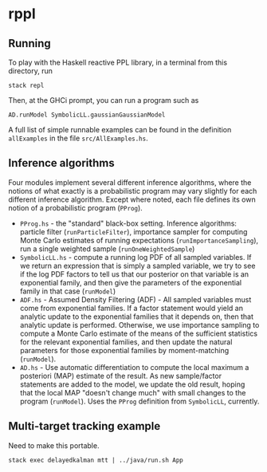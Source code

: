 # rppl

## Running

To play with the Haskell reactive PPL library,
in a terminal from this directory, run
```
stack repl
```

Then, at the GHCi prompt, you can run a program such as
```
AD.runModel SymbolicLL.gaussianGaussianModel
```

A full list of simple runnable examples can be found in the definition
`allExamples` in the file `src/AllExamples.hs`.

## Inference algorithms

Four modules implement several different inference algorithms,
where the notions of what exactly is a probabilistic program may vary
slightly for each different inference algorithm.
Except where noted, each file defines its own notion of a
probabilistic program (`PProg`).

- `PProg.hs` - the "standard" black-box setting.
  Inference algorithms: particle filter (`runParticleFilter`),
  importance sampler for computing Monte Carlo estimates 
  of running expectations (`runImportanceSampling`),
  run a single weighted sample (`runOneWeightedSample`)
- `SymbolicLL.hs` - compute a running log PDF of all sampled variables.
  If we return an expression that is simply a sampled variable, we try to
  see if the log PDF factors to tell us that our posterior on that variable
  is an exponential family, and then give the parameters of the exponential
  family in that case (`runModel`)
- `ADF.hs` - Assumed Density Filtering (ADF) - All sampled variables must
  come from exponential families. If a factor statement would yield an
  analytic update to the exponential families that it depends on, then that
  analytic update is performed. Otherwise, we use importance sampling to
  compute a Monte Carlo estimate of the means of the sufficient statistics
  for the relevant exponential families, and then update the natural parameters
  for those exponential families by moment-matching (`runModel`).
- `AD.hs` - Use automatic differentiation to compute the local
  maximum a posteriori (MAP) estimate of the result. As new sample/factor
  statements are added to the model, we update the old result, hoping that
  the local MAP "doesn't change much" with small changes to the program
  (`runModel`).
  Uses the `PProg` definition from `SymbolicLL`, currently.

## Multi-target tracking example

Need to make this portable.

```
stack exec delayedkalman mtt | ../java/run.sh App
```
